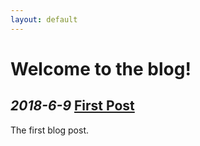 ```yaml
---
layout: default
---
```


Welcome to the blog!
===

_2018-6-9_ [First Post](2018-06-09_1.html)
---
The first blog post.


